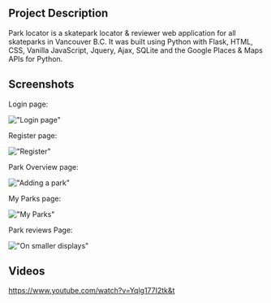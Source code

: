 ## Project Description

Park locator is a skatepark locator & reviewer web application for all skateparks in Vancouver B.C. It was built using Python with Flask, HTML, CSS, Vanilla JavaScript, Jquery, Ajax, SQLite and the Google Places & Maps APIs for Python.

## Screenshots

Login page:

!["Login page"](https://i.imgur.com/Wu8vbzk.png)

Register page:

!["Register"](https://i.imgur.com/c4ee1H3.png)

Park Overview page:

!["Adding a park"](https://i.imgur.com/c4ee1H3.png)

My Parks page:

!["My Parks"](https://i.imgur.com/JHGIQ8y.png)


Park reviews Page:

!["On smaller displays"](https://i.imgur.com/J7w1MaP.png)


## Videos

https://www.youtube.com/watch?v=Yqlg177I2tk&t
